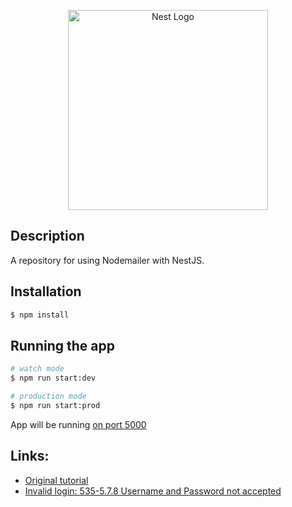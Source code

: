 <p align="center">
  <a href="http://nestjs.com/" target="blank"><img src="https://nestjs.com/img/logo_text.svg" width="320" alt="Nest Logo" /></a>
</p>

## Description

A repository for using Nodemailer with NestJS.

## Installation

```bash
$ npm install
```

## Running the app

```bash
# watch mode
$ npm run start:dev

# production mode
$ npm run start:prod
```

App will be running [on port 5000](http://localhost:5000/)

## Links:

- [Original tutorial](https://notiz.dev/blog/send-emails-with-nestjs)
- [Invalid login: 535-5.7.8 Username and Password not accepted](https://stackoverflow.com/questions/59188483/error-invalid-login-535-5-7-8-username-and-password-not-accepted)
